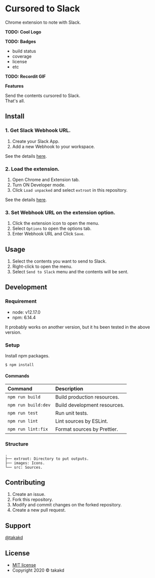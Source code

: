 # Cursored to Slack
Chrome extension to note with Slack.

**TODO: Cool Logo**

**TODO: Badges**

- build status
- coverage
- license
- etc

**TODO: Recordit GIF**

**Features**

Send the contents cursored to Slack.  
That's all.


## Install

### 1. Get Slack Webhook URL.

1. Create your Slack App.
2. Add a new Webhook to your workspace.

See the details [here](https://api.slack.com/messaging/webhooks).

### 2. Load the extension.

1. Open Chrome and Extension tab.
2. Turn ON Developer mode.
3. Click `Load unpacked` and select `extroot` in this repository.

See the details [here](https://developer.chrome.com/extensions/getstarted#manifest).

### 3. Set Webhook URL on the extension option.

1. Click the extension icon to open the menu.
2. Select `Options` to open the options tab.
3. Enter Webhook URL and Click `Save`.

## Usage

1. Select the contents you want to send to Slack.
2. Right-click to open the menu.
3. Select `Send to Slack` menu and the contents will be sent.

## Development

### Requirement

* node: v12.17.0
* npm: 6.14.4

It probably works on another version, but it hs been tested in the above version.

### Setup

Install npm packages.

```shell
$ npm install
```

#### Commands

| Command | Description |
| :----- | :----- |
| `npm run build` | Build production resources. |
| `npm run build:dev` | Build development resources. |
| `npm run test` | Run unit tests. |
| `npm run lint` | Lint sources by ESLint. |
| `npm run lint:fix` | Format sources by Prettier. |

### Structure

```
.
├── extroot: Directory to put outputs.
├── images: Icons.
└── src: Sources.
```


## Contributing

1. Create an issue.
2. Fork this repository.
3. Modify and commit changes on the forked repository.
4. Create a new pull request.

## Support

[@takakd](https://twitter.com/takakdkd)

## License

* [MIT license](https://github.com/takakd/cursored-to-slack/blob/master/LICENSE)
* Copyright 2020 &copy; takakd
